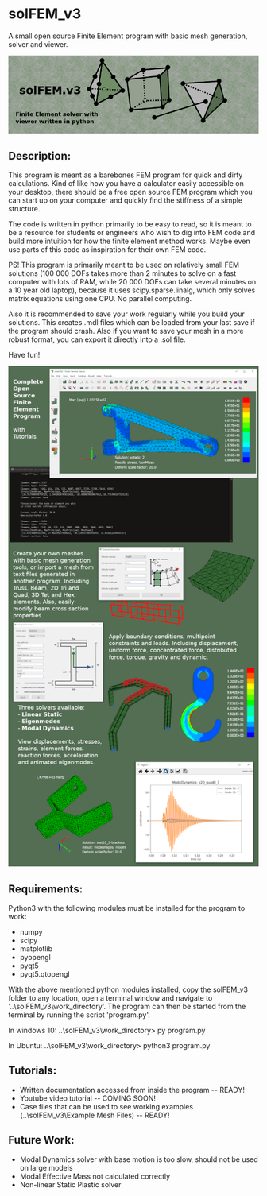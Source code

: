 # solFEM_v3
A small open source Finite Element program with basic mesh generation, solver and viewer.

![alt text](https://github.com/MrMechanics/solFEM_v3/blob/main/Splash/elements.png?raw=true)

Description:
------------

This program is meant as a barebones FEM program for quick and dirty calculations.
Kind of like how you have a calculator easily accessible on your desktop, there
should be a free open source FEM program which you can start up on your computer
and quickly find the stiffness of a simple structure.

The code is written in python primarily to be easy to read, so it is meant to be
a resource for students or engineers who wish to dig into FEM code and build more 
intuition for how the finite element method works. Maybe even use parts of this 
code as inspiration for their own FEM code.

PS! This program is primarily meant to be used on relatively small FEM solutions
(100 000 DOFs takes more than 2 minutes to solve on a fast computer with lots of
RAM, while 20 000 DOFs can take several minutes on a 10 year old laptop), because 
it uses scipy.sparse.linalg, which only solves matrix equations using one CPU.
No parallel computing.

Also it is recommended to save your work regularly while you build your solutions.
This creates .mdl files which can be loaded from your last save if the program
should crash. Also if you want to save your mesh in a more robust format, you can
export it directly into a .sol file.

Have fun!

![alt text](https://github.com/MrMechanics/solFEM_v3/blob/main/Splash/program.png?raw=true)

Requirements:
-------------

Python3 with the following modules must be installed for the program to work:
- numpy
- scipy
- matplotlib
- pyopengl
- pyqt5
- pyqt5.qtopengl

With the above mentioned python modules installed, copy the solFEM_v3 folder to any location, 
open a terminal window and navigate to '..\solFEM_v3\work_directory'. The program can then be
started from the terminal by running the script 'program.py'.

In windows 10:
..\solFEM_v3\work_directory> py program.py

In Ubuntu:
..\solFEM_v3\work_directory> python3 program.py



Tutorials:
----------

- Written documentation accessed from inside the program -- READY!
- Youtube video tutorial -- COMING SOON!
- Case files that can be used to see working examples (..\solFEM_v3\Example Mesh Files) -- READY!



Future Work:
------------

- Modal Dynamics solver with base motion is too slow, should not be used on large models
- Modal Effective Mass not calculated correctly
- Non-linear Static Plastic solver


